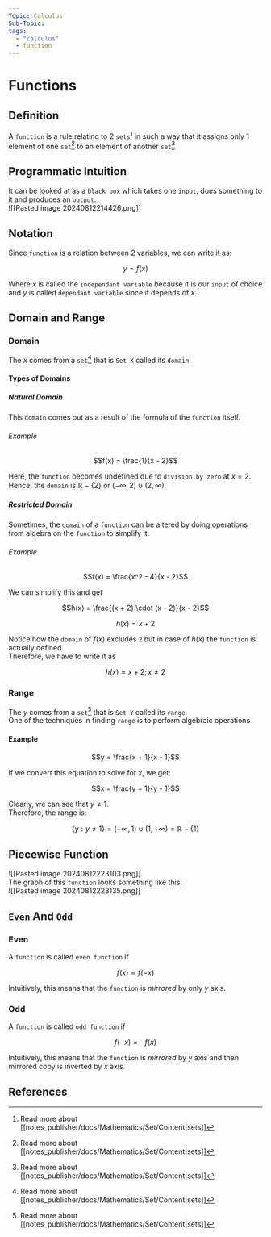 ```yaml
---
Topic: Calculus
Sub-Topic: 
tags:
  - "calculus"
  - function
---
```


# Functions

## Definition

A `function` is a rule relating to 2 `sets`[^1] in such a way that it assigns only 1 element of one `set`[^1] to an element of another `set`[^1]

## Programmatic Intuition

It can be looked at as a `black box` which takes one `input`, does something to it and produces an `output`.  
![[Pasted image 20240812214426.png]]

## Notation

Since `function` is a relation between 2 variables, we can write it as:  

$$y = f(x)$$

Where $x$ is called the `independant variable` because it is our `input` of choice and $y$ is called `dependant variable` since it depends of $x$.

## Domain and Range

### Domain

The $x$ comes from a `set`[^1] that is `Set X` called its `domain`.

#### Types of Domains

##### Natural Domain

This `domain` comes out as a result of the formula of the `function` itself.

###### Example

$$f(x) = \frac{1}{x - 2}$$

Here, the `function` becomes undefined due to `division by zero` at $x = 2$.  
Hence, the `domain` is $\mathbb{R} - \{2\}$ or $(- \infty, 2) \cup (2, \infty)$.  

##### Restricted Domain

Sometimes, the `domain` of a `function` can be altered by doing operations from algebra on the `function` to simplify it. 

###### Example

$$f(x) = \frac{x^2 - 4}{x - 2}$$

We can simplify this and get  

$$h(x) = \frac{(x + 2) \cdot (x - 2)}{x - 2}$$

$$h(x) = x + 2$$

Notice how the `domain` of $f(x)$ excludes `2` but in case of $h(x)$ the `function` is actually defined.  
Therefore, we have to write it as  

$$h(x) = x + 2; x \ne 2$$

### Range

The $y$ comes from a `set`[^1] that is `Set Y` called its `range`.  
One of the techniques in finding `range` is to perform algebraic operations

#### Example

$$y = \frac{x + 1}{x - 1}$$

If we convert this equation to solve for $x$, we get:  

$$x = \frac{y + 1}{y - 1}$$

Clearly, we can see that $y \ne 1$.  
Therefore, the range is:  

$$\{y : y \ne 1\} = (- \infty, 1) \cup (1, +\infty) = \mathbb{R} - \{1\}$$

## Piecewise Function

![[Pasted image 20240812223103.png]]  
The graph of this `function` looks something like this.  
![[Pasted image 20240812223135.png]]

## `Even` And `Odd`

### Even

A `function` is called `even function` if  

$$f(x) = f(-x)$$

Intuitively, this means that the `function` is _mirrored_ by only $y$ axis.

### Odd

A `function` is called `odd function` if  

$$f(-x) = -f(x)$$

Intuitively, this means that the `function` is _mirrored_ by $y$ axis and then mirrored copy is inverted by $x$ axis.

## References

[^1]: Read more about [[notes_publisher/docs/Mathematics/Set/Content|sets]]